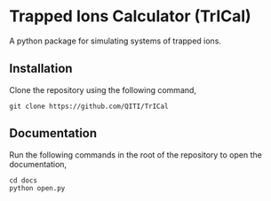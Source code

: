# Trapped Ions Calculator (TrICal)
A python package for simulating systems of trapped ions.

## Installation
Clone the repository using the following command,
```
git clone https://github.com/QITI/TrICal
```

## Documentation
Run the following commands in the root of the repository to open the documentation,
```
cd docs
python open.py
```